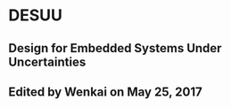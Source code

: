 # DESUU
Design for Embedded Systems Under Uncertainties
--------------------------------------------------------------------------------------------------------------------------
Edited by Wenkai on May 25, 2017
--------------------------------------------------------------------------------------------------------------------------
